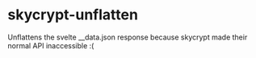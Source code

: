 # skycrypt-unflatten
Unflattens the svelte __data.json response because skycrypt made their normal API inaccessible :(
